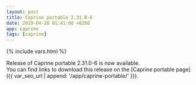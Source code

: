 ```yaml
---
layout: post
title: Caprine portable 2.31.0-6
date: 2019-04-28 01:41:00 +0200
app: caprine
tags: [caprine]
---
```

{% include vars.html %}

Release of Caprine portable 2.31.0-6 is now available.<br />
You can find links to download this release on the [Caprine portable page]({{ var_seo_url | append: '/app/caprine-portable/' }}).